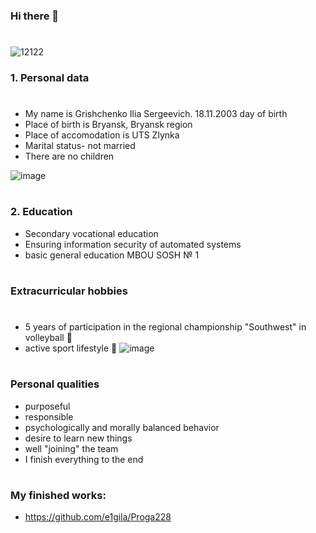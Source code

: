 ### Hi there 👋
#
![12122](https://user-images.githubusercontent.com/94737402/146922883-6979c8c3-bd4a-4094-b112-f64a2322be3a.png)


### 1. Personal data 
#
 - My name is Grishchenko Ilia Sergeevich. 18.11.2003 day of birth
 - Place of birth is Bryansk, Bryansk region
 - Place of accomodation is UTS Zlynka
 - Marital status- not married
 - There are no children
 
 ![image](https://user-images.githubusercontent.com/94737402/146927839-54c3d517-fc8b-491e-891f-9399ae7504cb.png)

#
### 2. Education

 - Secondary vocational education
 - Ensuring information security of automated systems
 - basic general education MBOU SOSH № 1
#
### Extracurricular hobbies
#
 - 5 years of participation in the regional championship "Southwest" in volleyball 🏐
 - active sport lifestyle 🥇
 ![image](https://user-images.githubusercontent.com/94737402/147556003-5fe4ddd9-f4d1-4779-8907-038e8d76a824.png)

#
### Personal qualities
 - purposeful
 - responsible
 - psychologically and morally balanced behavior
 - desire to learn new things
 - well "joining" the team
 - I finish everything to the end 
#
### My finished works: 
- https://github.com/e1gila/Proga228
